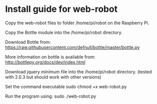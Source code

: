 Install guide for web-robot
===========================

Copy the web-robot files to folder /home/pi/robot on the Raspberry Pi.

Copy the Bottle module into the /home/pi/robot directory.

Download Bottle from:
https://raw.githubusercontent.com/defnull/bottle/master/bottle.py


More information on bottle is available from:
http://bottlepy.org/docs/dev/index.html

Download jquery minimum file into the /home/pi/robot directory.
(tested with 2.0.3 but should work with other versions)

Set the command executable
sudo chmod +x web-robot.py

Run the program using:
sudo ./web-robot.py
